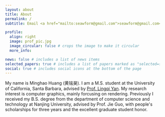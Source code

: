 ```yaml
---
layout: about
title: About
permalink: /
subtitle: Email <a href="mailto:seawform@gmail.com">seawform@gmail.com</a>

profile:
  align: right
  image: prof_pic.jpg
  image_circular: false # crops the image to make it circular
  more_info:

news: false # includes a list of news items
selected_papers: true # includes a list of papers marked as "selected={true}"
social: true # includes social icons at the bottom of the page
---
```


My name is Minghao Huang (黄铭昊). I am a M.S. student at the University of California, Santa Barbara, advised by [Prof. Lingqi Yan](https://sites.cs.ucsb.edu/~lingqi/). My research interest is computer graphics, mainly forcusing on rendering. Previously I received my B.S. degree from the department of computer science and technology at Nanjing University, advised by Prof. Jie Guo, with people's scholarships for three years and the excellent graduate student honor.
